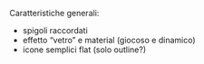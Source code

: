 Caratteristiche generali:

- spigoli raccordati
- effetto “vetro” e material (giocoso e dinamico)
- icone semplici flat (solo outline?)
